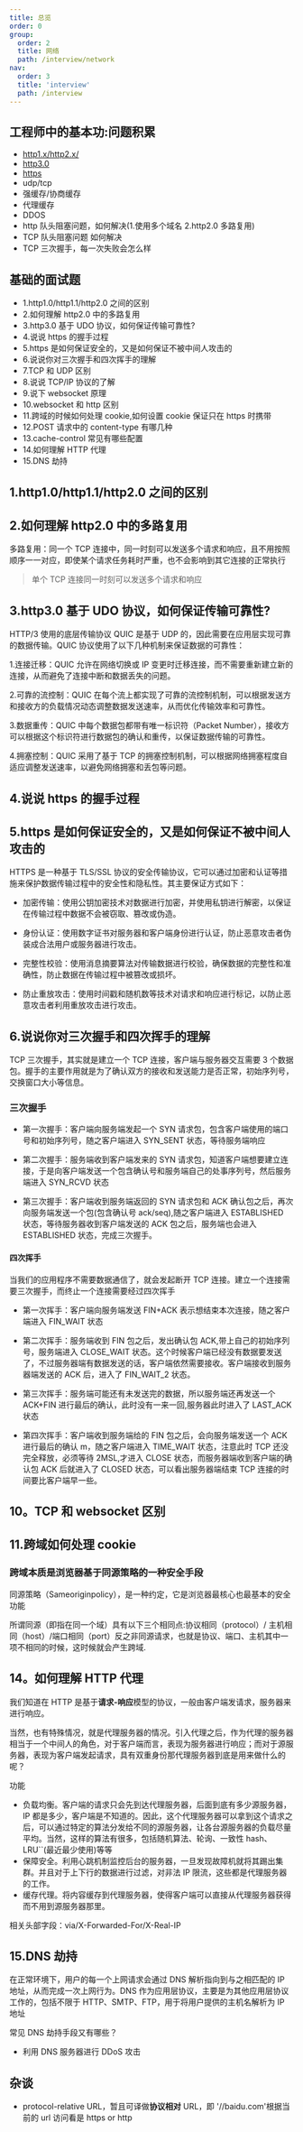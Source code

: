 ```yaml
---
title: 总览
order: 0
group:
  order: 2
  title: 网络
  path: /interview/network
nav:
  order: 3
  title: 'interview'
  path: /interview
---
```


## 工程师中的基本功:问题积累

- [http1.x/http2.x/](./network/http.md)
- [http3.0](./network/http3.md)
- [https](./https.md)
- udp/tcp
- 强缓存/协商缓存
- 代理缓存
- DDOS
- http 队头阻塞问题，如何解决(1.使用多个域名 2.http2.0 多路复用)
- TCP 队头阻塞问题 如何解决
- TCP 三次握手，每一次失败会怎么样

## 基础的面试题

- 1.http1.0/http1.1/http2.0 之间的区别
- 2.如何理解 http2.0 中的多路复用
- 3.http3.0 基于 UDO 协议，如何保证传输可靠性?
- 4.说说 https 的握手过程
- 5.https 是如何保证安全的，又是如何保证不被中间人攻击的
- 6.说说你对三次握手和四次挥手的理解
- 7.TCP 和 UDP 区别
- 8.说说 TCP/IP 协议的了解
- 9.说下 websocket 原理
- 10.websocket 和 http 区别
- 11.跨域的时候如何处理 cookie,如何设置 cookie 保证只在 https 时携带
- 12.POST 请求中的 content-type 有哪几种
- 13.cache-control 常见有哪些配置
- 14.如何理解 HTTP 代理
- 15.DNS 劫持

## 1.http1.0/http1.1/http2.0 之间的区别

## 2.如何理解 http2.0 中的多路复用

多路复用：同一个 TCP 连接中，同一时刻可以发送多个请求和响应，且不用按照顺序一一对应，即使某个请求任务耗时严重，也不会影响到其它连接的正常执行

> 单个 TCP 连接同一时刻可以发送多个请求和响应

## 3.http3.0 基于 UDO 协议，如何保证传输可靠性?

HTTP/3 使用的底层传输协议 QUIC 是基于 UDP 的，因此需要在应用层实现可靠的数据传输。QUIC 协议使用了以下几种机制来保证数据的可靠性：

1.连接迁移：QUIC 允许在网络切换或 IP 变更时迁移连接，而不需要重新建立新的连接，从而避免了连接中断和数据丢失的问题。

2.可靠的流控制：QUIC 在每个流上都实现了可靠的流控制机制，可以根据发送方和接收方的负载情况动态调整数据发送速率，从而优化传输效率和可靠性。

3.数据重传：QUIC 中每个数据包都带有唯一标识符（Packet Number），接收方可以根据这个标识符进行数据包的确认和重传，以保证数据传输的可靠性。

4.拥塞控制：QUIC 采用了基于 TCP 的拥塞控制机制，可以根据网络拥塞程度自适应调整发送速率，以避免网络拥塞和丢包等问题。

## 4.说说 https 的握手过程

## 5.https 是如何保证安全的，又是如何保证不被中间人攻击的

HTTPS 是一种基于 TLS/SSL 协议的安全传输协议，它可以通过加密和认证等措施来保护数据传输过程中的安全性和隐私性。其主要保证方式如下：

- 加密传输：使用公钥加密技术对数据进行加密，并使用私钥进行解密，以保证在传输过程中数据不会被窃取、篡改或伪造。

- 身份认证：使用数字证书对服务器和客户端身份进行认证，防止恶意攻击者伪装成合法用户或服务器进行攻击。

- 完整性校验：使用消息摘要算法对传输数据进行校验，确保数据的完整性和准确性，防止数据在传输过程中被篡改或损坏。

- 防止重放攻击：使用时间戳和随机数等技术对请求和响应进行标记，以防止恶意攻击者利用重放攻击进行攻击。

## 6.说说你对三次握手和四次挥手的理解

TCP 三次握手，其实就是建立一个 TCP 连接，客户端与服务器交互需要 3 个数据包。握手的主要作用就是为了确认双方的接收和发送能力是否正常，初始序列号，交换窗口大小等信息。

### 三次握手

- 第一次握手：客户端向服务端发起一个 SYN 请求包，包含客户端使用的端口号和初始序列号，随之客户端进入 SYN_SENT 状态，等待服务端响应

- 第二次握手：服务端收到客户端发来的 SYN 请求包，知道客户端想要建立连接，于是向客户端发送一个包含确认号和服务端自己的处事序列号，然后服务端进入 SYN_RCVD 状态

- 第三次握手：客户端收到服务端返回的 SYN 请求包和 ACK 确认包之后，再次向服务端发送一个包(包含确认号 ack/seq),随之客户端进入 ESTABLISHED 状态，等待服务器收到客户端发送的 ACK 包之后，服务端也会进入 ESTABLISHED 状态，完成三次握手。

#### 四次挥手

当我们的应用程序不需要数据通信了，就会发起断开 TCP 连接。建立一个连接需要三次握手，而终止一个连接需要经过四次挥手

- 第一次挥手：客户端向服务端发送 FIN+ACK 表示想结束本次连接，随之客户端进入 FIN_WAIT 状态

- 第二次挥手：服务端收到 FIN 包之后，发出确认包 ACK,带上自己的初始序列号，服务端进入 CLOSE_WAIT 状态。这个时候客户端已经没有数据要发送了，不过服务器端有数据发送的话，客户端依然需要接收。客户端接收到服务器端发送的 ACK 后，进入了 FIN_WAIT_2 状态。

- 第三次挥手：服务端可能还有未发送完的数据，所以服务端还再发送一个 ACK+FIN 进行最后的确认，此时没有一来一回,服务器此时进入了 LAST_ACK 状态

- 第四次挥手：客户端收到服务端给的 FIN 包之后，会向服务端发送一个 ACK 进行最后的确认 m，随之客户端进入 TIME_WAIT 状态，注意此时 TCP 还没完全释放，必须等待 2MSL,才进入 CLOSE 状态，而服务器端收到客户端的确认包 ACK 后就进入了 CLOSED 状态，可以看出服务器端结束 TCP 连接的时间要比客户端早一些。

## 10。TCP 和 websocket 区别

## 11.跨域如何处理 cookie

### 跨域本质是浏览器基于同源策略的一种安全手段

同源策略（Sameoriginpolicy），是一种约定，它是浏览器最核心也最基本的安全功能

所谓同源（即指在同一个域）具有以下三个相同点:协议相同（protocol）/ 主机相同（host）/端口相同（port）反之非同源请求，也就是协议、端口、主机其中一项不相同的时候，这时候就会产生跨域.

## 14。如何理解 HTTP 代理

我们知道在 HTTP 是基于**请求-响应**模型的协议，一般由客户端发请求，服务器来进行响应。

当然，也有特殊情况，就是代理服务器的情况。引入代理之后，作为代理的服务器相当于一个中间人的角色，对于客户端而言，表现为服务器进行响应；而对于源服务器，表现为客户端发起请求，具有双重身份那代理服务器到底是用来做什么的呢？

功能

- 负载均衡。客户端的请求只会先到达代理服务器，后面到底有多少源服务器，IP 都是多少，客户端是不知道的。因此，这个代理服务器可以拿到这个请求之后，可以通过特定的算法分发给不同的源服务器，让各台源服务器的负载尽量平均。当然，这样的算法有很多，包括随机算法、轮询、一致性 hash、LRU``(最近最少使用)等等
- 保障安全。利用心跳机制监控后台的服务器，一旦发现故障机就将其踢出集群。并且对于上下行的数据进行过滤，对非法 IP 限流，这些都是代理服务器的工作。
- 缓存代理。将内容缓存到代理服务器，使得客户端可以直接从代理服务器获得而不用到源服务器那里。

相关头部字段：via/X-Forwarded-For/X-Real-IP

## 15.DNS 劫持

在正常环境下，用户的每一个上网请求会通过 DNS 解析指向到与之相匹配的 IP 地址，从而完成一次上网行为。DNS 作为应用层协议，主要是为其他应用层协议工作的，包括不限于 HTTP、SMTP、FTP，用于将用户提供的主机名解析为 IP 地址

常见 DNS 劫持手段又有哪些？

- 利用 DNS 服务器进行 DDoS 攻击

## 杂谈

- protocol-relative URL，暂且可译做**协议相对** URL，即 '//baidu.com'根据当前的 url 访问看是 https or http
